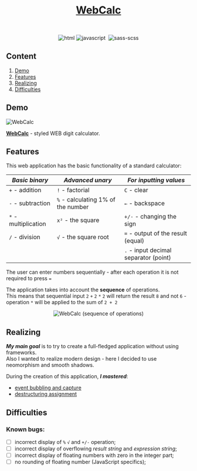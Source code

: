 <h1 align="center">
  <a href="https://egoromanoff.github.io/web-calc/" target="_blank" title="'WebCalc' Demo Link">
    WebCalc
  </a>
</h1>
<br>
<div align="center">

  ![html](https://user-images.githubusercontent.com/67374276/189624538-7f47e804-3498-4d1c-9cf2-b1ba9b778eaf.svg)
  ![javascript](https://user-images.githubusercontent.com/67374276/189316388-4182d570-0a10-4dcf-9568-d13e7c6b5c56.svg)&nbsp;
  ![sass-scss](https://user-images.githubusercontent.com/67374276/189319440-79881be3-d7db-4506-87b8-57044a88b167.svg)

</div>

## Content
1. [Demo](#demo)
2. [Features](#features)
3. [Realizing](#realizing)
4. [Difficulties](#difficulties)

## Demo
![WebCalc](https://user-images.githubusercontent.com/67374276/189625375-c7953947-787a-4109-8192-1da5ec27bb75.png)

[**WebCalc**](https://egoromanoff.github.io/web-calc/) - styled WEB digit calculator.

## Features

This web application has the basic functionality of a standard calculator:

| ***Basic binary***   | ***Advanced unary***               | ***For inputting values***            |
| -------------------- | ---------------------------------- | ------------------------------------- |
| `+` - addition       | `!` - factorial                    | `C` - clear                           |
| `-` - subtraction    | `%` - calculating 1% of the number | `←` - backspace                       |
| `*` - multiplication | `x²` - the square                  | `+/-` - changing the sign             |
| `/` - division       | `√` - the square root              | `=` - output of the result (equal)    |
|                      |                                    | `.` - input decimal separator (point) |

The user can enter numbers sequentially - after each operation it is not required to press `=`

The application takes into account the **sequence** of operations.  
This means that sequential input `2` `+` `2` `*` `2` will return the result `8` and not `6` - operation `*` will be applied to the sum of `2 + 2`

<div align="center">
  <img src="https://user-images.githubusercontent.com/67374276/189635149-6514df33-2b11-4b6c-8f0f-232a5f949ddf.png" alt="WebCalc (sequence of operations)">
</div>

## Realizing

***My main goal*** is to try to create a full-fledged application without using frameworks.  
Also I wanted to realize modern design - here I decided to use neomorphism and smooth shadows.

During the creation of this application, ***I mastered***:
- [event bubbling and capture](https://developer.mozilla.org/en-US/docs/Learn/JavaScript/Building_blocks/Events#event_bubbling_and_capture)
- [destructuring assignment](https://developer.mozilla.org/en-US/docs/Web/JavaScript/Reference/Operators/Destructuring_assignment)

## Difficulties

### **Known bugs**:
- [ ] incorrect display of `%` `√` and `+/-` operation;
- [ ] incorrect display of overflowing *result string* and *expression string*;
- [ ] incorrect display of floating numbers with zero in the integer part;
- [ ] no rounding of floating number (JavaScript specifics);
